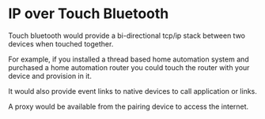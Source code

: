# IP over Touch Bluetooth

Touch bluetooth would provide a bi-directional tcp/ip stack between two devices when touched together.

For example, if you installed a thread based home automation system and purchased a home automation router you could touch the router with your device and provision in it.

It would also provide event links to native devices to call application or links.

A proxy would be available from the pairing device to access the internet.
